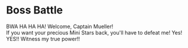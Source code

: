 # Boss Battle


BWA HA HA HA! Welcome, Captain Mueller!    
If you want your precious Mini Stars back, you'll have to defeat me!
Yes! YES!! Witness my true power!!



